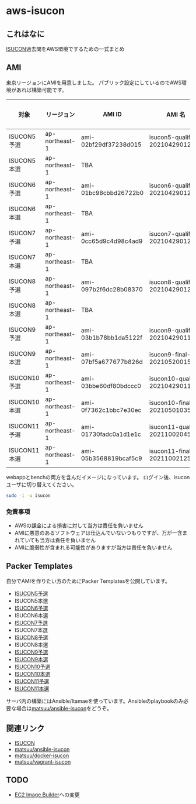 # aws-isucon

## これはなに

[ISUCON](https://isucon.net)過去問をAWS環境でするための一式まとめ

## AMI

東京リージョンにAMIを用意しました。
パブリック設定にしているのでAWS環境があれば構築可能です。

| 対象 | リージョン | AMI ID | AMI 名 | SSH接続アカウント |
| --- | --- | --- | --- | --- |
| ISUCON5予選  | ap-northeast-1 | ami-02bf29df37238d015 | isucon5-qualify-20210429012748  | ubuntu |
| ISUCON5本選  | ap-northeast-1 | TBA | | |
| ISUCON6予選  | ap-northeast-1 | ami-01bc98cbbd26722b0 | isucon6-qualify-20210429012522  | ubuntu |
| ISUCON6本選  | ap-northeast-1 | TBA | | |
| ISUCON7予選  | ap-northeast-1 | ami-0cc65d9c4d98c4ad9 | isucon7-qualify-20210429012434  | ubuntu |
| ISUCON7本選  | ap-northeast-1 | TBA | | |
| ISUCON8予選  | ap-northeast-1 | ami-097b2f6dc28b08370 | isucon8-qualify-20210429012121  | centos |
| ISUCON8本選  | ap-northeast-1 | TBA | | |
| ISUCON9予選  | ap-northeast-1 | ami-03b1b78bb1da5122f | isucon9-qualify-20210429011718  | ubuntu |
| ISUCON9本選  | ap-northeast-1 | ami-07bf5a677677b826d | isucon9-final-20210520015031 | ubuntu |
| ISUCON10予選 | ap-northeast-1 | ami-03bbe60df80bdccc0 | isucon10-qualify-20210429011055 | ubuntu |
| ISUCON10本選 | ap-northeast-1 | ami-0f7362c1bbc7e30ec | isucon10-final-20210501035332 | ubuntu |
| ISUCON11予選 | ap-northeast-1 | ami-01730fadc0a1d1e1c | isucon11-qualify-20211002045810 | ubuntu |
| ISUCON11本選 | ap-northeast-1 | ami-05b3568819bcaf5c9 | isucon11-final-20211002125817 | ubuntu |

webappとbenchの両方を含んだイメージになっています。
ログイン後、isuconユーザに切り替えてください。

```sh
sudo -i -u isucon
```

### 免責事項

* AWSの課金による損害に対して当方は責任を負いません
* AMIに悪意のあるソフトウェアは仕込んでいないつもりですが、万が一含まれていても当方は責任を負いません
* AMIに脆弱性が含まれる可能性がありますが当方は責任を負いません

## Packer Templates

自分でAMIを作りたい方のためにPacker Templatesを公開しています。

* [ISUCON5予選](https://github.com/matsuu/aws-isucon/tree/main/isucon5-qualify)
* ISUCON5本選
* [ISUCON6予選](https://github.com/matsuu/aws-isucon/tree/main/isucon6-qualify)
* ISUCON6本選
* [ISUCON7予選](https://github.com/matsuu/aws-isucon/tree/main/isucon7-qualify)
* ISUCON7本選
* [ISUCON8予選](https://github.com/matsuu/aws-isucon/tree/main/isucon8-qualify)
* ISUCON8本選
* [ISUCON9予選](https://github.com/matsuu/aws-isucon/tree/main/isucon9-qualify)
* [ISUCON9本選](https://github.com/matsuu/aws-isucon/tree/main/isucon9-final)
* [ISUCON10予選](https://github.com/matsuu/aws-isucon/tree/main/isucon10-qualify)
* [ISUCON10本選](https://github.com/matsuu/aws-isucon/tree/main/isucon10-final)
* [ISUCON11予選](https://github.com/matsuu/aws-isucon/tree/main/isucon11-qualify)
* [ISUCON11本選](https://github.com/matsuu/aws-isucon/tree/main/isucon11-final)

サーバ内の構築にはAnsible/Itamaeを使っています。Ansibleのplaybookのみ必要な場合は[matsuu/ansible-isucon](https://github.com/matsuu/ansible-isucon)をどうぞ。

## 関連リンク

* [ISUCON](https://isucon.net/)
* [matsuu/ansible-isucon](https://github.com/matsuu/ansible-isucon)
* [matsuu/docker-isucon](https://github.com/matsuu/docker-isucon)
* [matsuu/vagrant-isucon](https://github.com/matsuu/vagrant-isucon)

## TODO

* [EC2 Image Builder](https://aws.amazon.com/jp/image-builder/)への変更
